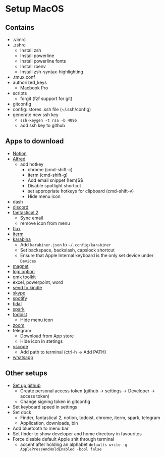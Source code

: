 # Setup MacOS

## Contains

- .vimrc
- .zshrc
  - Install zsh
  - Install powerline
  - Install powerline fonts
  - Install rbenv
  - Install zsh-syntax-highlighting
- .tmux.conf
- authorized_keys
  - Macbook Pro
- scripts
  - forgit (fzf support for git)
- gitconfig
- config: stores .ssh file (~/.ssh/config)
- generate new ssh key
  - `ssh-keygen -t rsa -b 4096`
  - add ssh key to github

## Apps to download

- [Notion](https://www.notion.so/desktop)
- [Alfred](https://www.alfredapp.com/help/v3/)
  - add hotkey
    - chrome (cmd-shift-c)
    - iterm (cmd-shift-g)
    - Add email snippet (!em)$$
    - Disable spotlight shortcut
    - set appropriate hotkeys for clipboard (cmd-shift-v)
    - Hide menu icon
- dash
- [discord](https://discord.com/api/download?platform=osx)
- [fantastical 2](https://flexibits.com/fantastical/download)
  - Sync email
  - remove icon from menu
- [flux](https://justgetflux.com/)
- [iterm](https://iterm2.com/downloads.html)
- [karabina](https://karabiner-elements.pqrs.org/)
  - Add `karabiner.json` to `~/.config/karabiner`
  - Set backspace, backslash, capslock shortcut
  - Ensure that Apple Internal keyboard is the only set device under `Devices`
- [magnet](https://apps.apple.com/us/app/magnet/id441258766?mt=12)
- [logi option](https://www.logitech.com/en-sg/product/options)
- [qmk toolkit](https://github.com/qmk/qmk_toolbox/releases)
- excel, powerpoint, word
- [send to kindle](https://www.amazon.com/gp/sendtokindle/mac)
- [skype](https://www.skype.com/en/get-skype/)
- [spotify](https://www.spotify.com/us/download/mac/)
- [tidal](https://offer.tidal.com/download?lang=en)
- [spark](https://sparkmailapp.com/download)
- [todoist](https://todoist.com/downloads/mac)
  - Hide menu icon
- [zoom](https://apps.apple.com/us/app/id546505307)
- telegram
  - Download from App store
  - Hide icon in stetings
- [vscode](https://code.visualstudio.com/download)
  - Add path to terminal (ctrl-h -> Add PATH)
- [whatsapp](https://www.whatsapp.com/download/?lang=en)

## Other setups

- [Set up github](https://docs.github.com/en/free-pro-team@latest/github/authenticating-to-github/generating-a-new-gpg-key)
  - Create personal access token (github -> settings -> Developer -> access token)
  - Change signing token in gitconfig
- Set keyboard speed in settings
- Set dock
  - Finder, fantastical 2, notion, todoist, chrome, iterm, spark, telegram
  - Application, downloads, bin
- Add bluetooth to menu bar
- Set finder to show developer and home directory in favourites
- Force disable default Apple shit through terminal
  - accent after holding an alphabet `defaults write -g ApplePressAndHoldEnabled -bool false`
